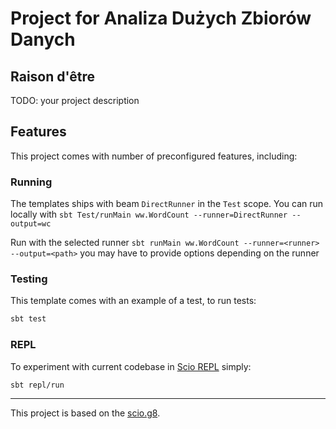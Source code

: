 # Project for Analiza Dużych Zbiorów Danych

## Raison d'être

TODO: your project description

## Features

This project comes with number of preconfigured features, including:

### Running

The templates ships with beam `DirectRunner` in the `Test` scope. You can run locally with
`sbt Test/runMain ww.WordCount --runner=DirectRunner --output=wc`

Run with the selected runner
`sbt runMain ww.WordCount --runner=<runner> --output=<path>`
you may have to provide options depending on the runner

### Testing

This template comes with an example of a test, to run tests:

```bash
sbt test
```

### REPL

To experiment with current codebase in [Scio REPL](https://github.com/spotify/scio/wiki/Scio-REPL)
simply:

```bash
sbt repl/run
```

---

This project is based on the [scio.g8](https://github.com/spotify/scio.g8).
